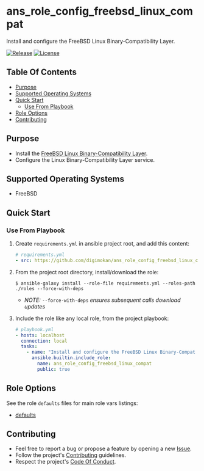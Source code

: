 # ans_role_config_freebsd_linux_compat

Install and configure the FreeBSD Linux Binary-Compatibility Layer.

[![Release](https://img.shields.io/github/release/digimokan/ans_role_config_freebsd_linux_compat.svg?label=release)](https://github.com/digimokan/ans_role_config_freebsd_linux_compat/releases/latest "Latest Release Notes")
[![License](https://img.shields.io/badge/license-MIT-blue.svg?label=license)](LICENSE.md "Project License")

## Table Of Contents

* [Purpose](#purpose)
* [Supported Operating Systems](#supported-operating-systems)
* [Quick Start](#quick-start)
    * [Use From Playbook](#use-from-playbook)
* [Role Options](#role-options)
* [Contributing](#contributing)

## Purpose

* Install the [FreeBSD Linux Binary-Compatibility Layer](https://docs.freebsd.org/en/books/handbook/linuxemu/#linuxemu-lbc-install).
* Configure the Linux Binary-Compatibility Layer service.

## Supported Operating Systems

* FreeBSD

## Quick Start

### Use From Playbook

1. Create `requirements.yml` in ansible project root, and add this content:

   ```yaml
   # requirements.yml
   - src: https://github.com/digimokan/ans_role_config_freebsd_linux_compat
   ```

2. From the project root directory, install/download the role:

   ```shell
   $ ansible-galaxy install --role-file requirements.yml --roles-path ./roles --force-with-deps
   ```

   * _NOTE:_ `--force-with-deps` _ensures subsequent calls download updates_

3. Include the role like any local role, from the project playbook:

   ```yaml
   # playbook.yml
   - hosts: localhost
     connection: local
     tasks:
       - name: "Install and configure the FreeBSD Linux Binary-Compat Layer"
         ansible.builtin.include_role:
           name: ans_role_config_freebsd_linux_compat
           public: true
   ```

## Role Options

See the role `defaults` files for main role vars listings:

  * [defaults](../defaults/main/)

## Contributing

* Feel free to report a bug or propose a feature by opening a new
  [Issue](https://github.com/digimokan/ans_role_config_freebsd_linux_compat/issues).
* Follow the project's [Contributing](CONTRIBUTING.md) guidelines.
* Respect the project's [Code Of Conduct](CODE_OF_CONDUCT.md).

